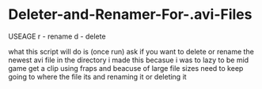 # Deleter-and-Renamer-For-.avi-Files
USEAGE
r - rename
d - delete

what this script will do is (once run) ask if you want to delete or rename the newest avi file in the directory
i made this becasue i was to lazy to be mid game get a clip using fraps and beacuse of large file sizes need to keep going to where the file its and renaming it or deleting it
